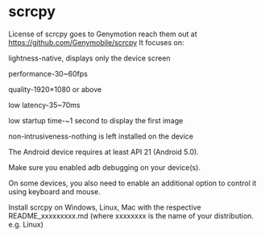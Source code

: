 # scrcpy
License of scrcpy goes to Genymotion reach them out at https://github.com/Genymobile/scrcpy
It focuses on:

lightness-native, displays only the device screen

performance-30~60fps

quality-1920×1080 or above

low latency-35~70ms

low startup time-~1 second to display the first image

non-intrusiveness-nothing is left installed on the device

The Android device requires at least API 21 (Android 5.0).

Make sure you enabled adb debugging on your device(s).

On some devices, you also need to enable an additional option to control it using keyboard and mouse.

Install scrcpy on Windows, Linux, Mac with the respective README_xxxxxxxxx.md (where xxxxxxxx is the name of your distribution. e.g. Linux)
